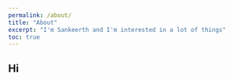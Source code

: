 ```yaml
---
permalink: /about/
title: "About"
excerpt: "I'm Sankeerth and I'm interested in a lot of things"
toc: true
---
```


## Hi 
